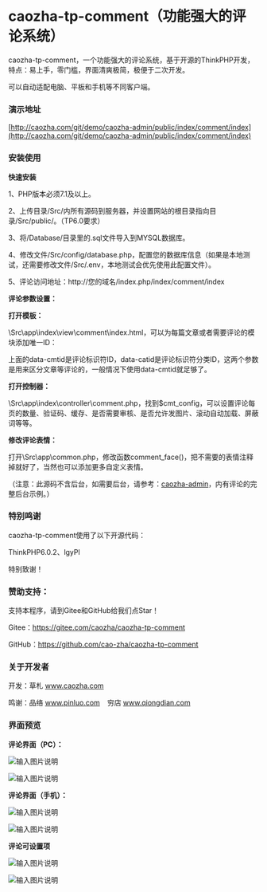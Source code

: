 # caozha-tp-comment（功能强大的评论系统）

caozha-tp-comment，一个功能强大的评论系统，基于开源的ThinkPHP开发，特点：易上手，零门槛，界面清爽极简，极便于二次开发。

可以自动适配电脑、平板和手机等不同客户端。

### 演示地址

[http://caozha.com/git/demo/caozha-admin/public/index/comment/index](http://caozha.com/git/demo/caozha-admin/public/index/comment/index)


### 安装使用

**快速安装**

1、PHP版本必须7.1及以上。

2、上传目录/Src/内所有源码到服务器，并设置网站的根目录指向目录/Src/public/。（TP6.0要求）

3、将/Database/目录里的.sql文件导入到MYSQL数据库。

4、修改文件/Src/config/database.php，配置您的数据库信息（如果是本地测试，还需要修改文件/Src/.env，本地测试会优先使用此配置文件）。

5、评论访问地址：http://您的域名/index.php/index/comment/index


**评论参数设置：**

**打开模板：** 

\Src\app\index\view\comment\index.html，可以为每篇文章或者需要评论的模块添加唯一ID：

<div class="pl-520am" data-cmtid="act_1" data-catid="0" ></div>

上面的data-cmtid是评论标识符ID，data-catid是评论标识符分类ID，这两个参数是用来区分文章等评论的，一般情况下使用data-cmtid就足够了。

**打开控制器：** 

\Src\app\index\controller\comment.php，找到$cmt_config，可以设置评论每页的数量、验证码、缓存、是否需要审核、是否允许发图片、滚动自动加载、屏蔽词等等。

**修改评论表情：** 

打开\Src\app\common.php，修改函数comment_face()，把不需要的表情注释掉就好了，当然也可以添加更多自定义表情。


（注意：此源码不含后台，如需要后台，请参考：[caozha-admin](http://https://gitee.com/caozha/caozha-admin)，内有评论的完整后台示例。）

### 特别鸣谢

caozha-tp-comment使用了以下开源代码：

ThinkPHP6.0.2、lgyPl

特别致谢！

### 赞助支持：

支持本程序，请到Gitee和GitHub给我们点Star！

Gitee：https://gitee.com/caozha/caozha-tp-comment

GitHub：https://github.com/cao-zha/caozha-tp-comment

### 关于开发者

开发：草札 www.caozha.com

鸣谢：品络 www.pinluo.com  &ensp;  穷店 www.qiongdian.com


### 界面预览


**评论界面（PC）：**

![输入图片说明](https://images.gitee.com/uploads/images/2020/0611/145140_3e613b5d_7397417.png "16.png")

![输入图片说明](https://images.gitee.com/uploads/images/2020/0611/135914_73eb0310_7397417.png "19.png")

  
  

**评论界面（手机）：**

![输入图片说明](https://images.gitee.com/uploads/images/2020/0612/152711_77208177_7397417.jpeg "5.jpg")

 
![输入图片说明](https://images.gitee.com/uploads/images/2020/0612/152720_633821db_7397417.jpeg "6.jpg")
 

**评论可设置项**

![输入图片说明](https://images.gitee.com/uploads/images/2020/0612/152735_00559f2d_7397417.png "1.png")

 
 
![输入图片说明](https://images.gitee.com/uploads/images/2020/0612/152743_d68c30f1_7397417.png "2.png")
